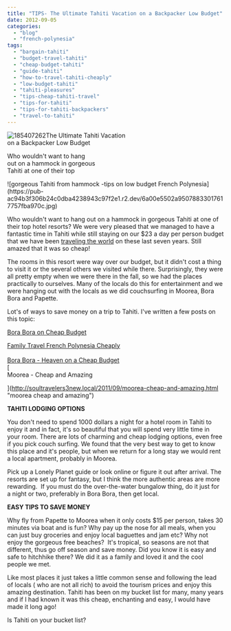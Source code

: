 ```yaml
---
title: "TIPS- The Ultimate Tahiti Vacation on a Backpacker Low Budget"
date: 2012-09-05
categories: 
  - "blog"
  - "french-polynesia"
tags: 
  - "bargain-tahiti"
  - "budget-travel-tahiti"
  - "cheap-budget-tahiti"
  - "guide-tahiti"
  - "how-to-travel-tahiti-cheaply"
  - "low-budget-tahiti"
  - "tahiti-pleasures"
  - "tips-cheap-tahiti-travel"
  - "tips-for-tahiti"
  - "tips-for-tahiti-backpackers"
  - "travel-to-tahiti"
---
```


![185407262](https://pub-ac94b3f306b24c0dba4238943c97f2e1.r2.dev/6a00e5502a950788330177445bff45970d.jpg)The Ultimate Tahiti Vacation  
on a Backpacker Low Budget  
  
Who wouldn't want to hang  
out on a hammock in gorgeous  
Tahiti at one of their top

<!--more--> ![gorgeous Tahiti from hammock -tips on low budget French Polynesia](https://pub-ac94b3f306b24c0dba4238943c97f2e1.r2.dev/6a00e5502a95078833017617757fba970c.jpg)  
  
Who wouldn't want to hang out on a hammock in gorgeous Tahiti at one of their top hotel resorts? We were very pleased that we managed to have a fantastic time in Tahiti while still staying on our $23 a day per person budget that we have been [traveling the world](http://soultravelers3new.local/2012/01/amazing-family-world-tour.html "how to traveling the world") on these last seven years. Still amazed that it was so cheap!  
  
The rooms in this resort were way over our budget, but it didn't cost a thing to visit it or the several others we visited while there. Surprisingly, they were all pretty empty when we were there in the fall, so we had the places practically to ourselves. Many of the locals do this for entertainment and we were hanging out with the locals as we did couchsurfing in Moorea, Bora Bora and Papette.  
  
Lot's of ways to save money on a trip to Tahiti. I've written a few posts on this topic:  
  
[Bora Bora on Cheap Budget](http://soultravelers3new.local/2010/11/bora-bora-on-a-cheap-budget-travel-tahiti-moorea-and-french-polynesia.html "Bora Bora on a cheap budget")  
  
[Family Travel French Polynesia Cheaply](http://soultravelers3new.local/2010/10/family-travel-french-polynesia-cheaply.html "framily travel french polynesia cheaply")  
[  
Bora Bora - Heaven on a Cheap Budget](http://soultravelers3new.local/2012/06/bora-bora-heaven-on-a-cheap-budget.html "bora bora on a cheap budget")  
[  
Moorea - Cheap and Amazing  
  
](http://soultravelers3new.local/2011/09/moorea-cheap-and-amazing.html "moorea cheap and amazing")

**TAHITI LODGING OPTIONS**  
  
You don't need to spend 1000 dollars a night for a hotel room in Tahiti to enjoy it and in fact, it's so beautiful that you will spend very little time in your room. There are lots of charming and cheap lodging options, even free if you pick couch surfing. We found that the very best way to get to know this place and it's people, but when we return for a long stay we would rent a local apartment, probably in Moorea.   
  
Pick up a Lonely Planet guide or look online or figure it out after arrival. The resorts are set up for fantasy, but I think the more authentic areas are more rewarding.  If you must do the over-the-water bungalow thing, do it just for a night or two, preferably in Bora Bora, then get local.  
  
**EASY TIPS TO SAVE MONEY**  
  
Why fly from Papette to Moorea when it only costs $15 per person, takes 30 minutes via boat and is fun? Why pay up the nose for all meals, when you can just buy groceries and enjoy local baguettes and jam etc? Why not enjoy the gorgeous free beaches?  It's tropical, so seasons are not that different, thus go off season and save money. Did you know it is easy and safe to hitchhike there? We did it as a family and loved it and the cool people we met.  
  
Like most places it just takes a little common sense and following the lead of locals ( who are not all rich) to avoid the tourism prices and enjoy this amazing destination. Tahiti has been on my bucket list for many, many years and if I had known it was this cheap, enchanting and easy, I would have made it long ago!  
  
Is Tahiti on your bucket list?
